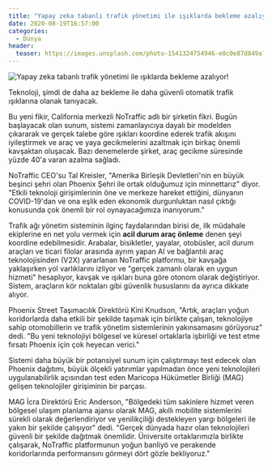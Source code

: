 ```yaml
---
title: "Yapay zeka tabanlı trafik yönetimi ile ışıklarda bekleme azalıyor!"
date: 2020-08-19T16:57:00
categories:
  - Dünya
header:
  teaser: https://images.unsplash.com/photo-1541324754946-e8c0e87d849a?ixlib=rb-1.2.1&ixid=eyJhcHBfaWQiOjEyMDd9&auto=format&fit=crop&w=1350&q=80
---
```

![Yapay zeka tabanlı trafik yönetimi ile ışıklarda bekleme azalıyor!](https://images.unsplash.com/photo-1541324754946-e8c0e87d849a?ixlib=rb-1.2.1&ixid=eyJhcHBfaWQiOjEyMDd9&auto=format&fit=crop&w=1350&q=80)

Teknoloji, şimdi de daha az bekleme ile daha güvenli otomatik trafik ışıklarına olanak tanıyacak.

Bu yeni fikir, California merkezli NoTraffic adlı bir şirketin fikri. Bugün başlayacak olan sunum, sistemi zamanlayıcıya dayalı bir modelden çıkararak ve gerçek talebe göre ışıkları koordine ederek trafik akışını iyileştirmek ve araç ve yaya gecikmelerini azaltmak için birkaç önemli kavşaktan oluşacak. Bazı denemelerde şirket, araç gecikme süresinde yüzde 40'a varan azalma sağladı.

NoTraffic CEO'su Tal Kreisler, "Amerika Birleşik Devletleri'nin en büyük beşinci şehri olan Phoenix Şehri ile ortak olduğumuz için minnettarız" diyor. "Etkili teknoloji girişimlerinin öne ve merkeze hareket ettiğini, dünyanın COVID-19'dan ve ona eşlik eden ekonomik durgunluktan nasıl çıktığı konusunda çok önemli bir rol oynayacağımıza inanıyorum."

Trafik ağı yönetim sisteminin ilginç faydalarından birisi de, ilk müdahale ekiplerine en net yolu vermek için **acil durum araç önleme** denen şeyi koordine edebilmesidir. Arabalar, bisikletler, yayalar, otobüsler, acil durum araçları ve ticari filolar arasında ayrım yapan AI ve bağlantılı araç teknolojisinden (V2X) yararlanan NoTraffic platformu, bir kavşağa yaklaşırken yol varlıklarını izliyor ve "gerçek zamanlı olarak en uygun hizmeti" hesaplıyor, kavşak ve ışıkları buna göre otonom olarak değiştiriyor. Sistem, araçların kör noktaları gibi güvenlik hususlarını da ayrıca dikkate alıyor.

Phoenix Street Taşımacılık Direktörü Kini Knudson, "Artık, araçları yoğun koridorlarda daha etkili bir şekilde taşımak için birlikte çalışan, teknolojiye sahip otomobillerin ve trafik yönetim sistemlerinin yakınsamasını görüyoruz" dedi. "Bu yeni teknolojiyi bölgesel ve küresel ortaklarla işbirliği ve test etme fırsatı Phoenix için çok heyecan verici."

Sistemi daha büyük bir potansiyel sunum için çalıştırmayı test edecek olan Phoenix dağıtımı, büyük ölçekli yatırımlar yapılmadan önce yeni teknolojileri uygulanabilirlik açısından test eden Maricopa Hükümetler Birliği (MAG) gelişen teknolojiler girişiminin bir parçası.

MAG İcra Direktörü Eric Anderson, "Bölgedeki tüm sakinlere hizmet veren bölgesel ulaşım planlama ajansı olarak MAG, akıllı mobilite sistemlerini sürekli olarak değerlendiriyor ve yenilikçiliği destekleyen yargı bölgeleri ile yakın bir şekilde çalışıyor" dedi. "Gerçek dünyada hazır olan teknolojileri güvenli bir şekilde dağıtmak önemlidir. Üniversite ortaklarımızla birlikte çalışarak, NoTraffic platformunun yoğun banliyö ve perakende koridorlarında performansını görmeyi dört gözle bekliyoruz."
